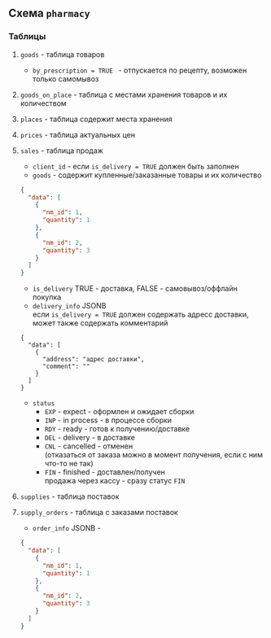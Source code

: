 
## Схема `pharmacy`

### Таблицы

1. `goods`    - таблица товаров
    * `by_prescription = TRUE ` - отпускается по рецепту, возможен только самомывоз


2. `goods_on_place` - таблица с местами хранения товаров и их количеством 
3. `places`   - таблица содержит места хранения
4. `prices`   - таблица актуальных цен
5. `sales`    - таблица продаж
   - `client_id` - если `is_delivery = TRUE` должен быть заполнен
   - `goods` - содержит купленные/заказанные товары и их количество  
   ```json
   {
     "data": [
       {
         "nm_id": 1,
         "quantity": 1
       },
       {
         "nm_id": 2,
         "quantity": 3
       }
     ]
   }
   ```
   - `is_delivery` TRUE - доставка, FALSE - самовывоз/оффлайн покупка
   - `delivery_info` JSONB  
   если `is_delivery = TRUE` должен содержать адресс доставки, может также содержать комментарий
    ```josn
    {
      "data": [
        {
          "address": "адрес доставки",
          "comment": ""
        }
      ]
    }
    ```
   - `status`
      * `EXP` - expect - оформлен и ожидает сборки
      * `INP` - in process - в процессе сборки
      * `RDY` - ready - готов к получению/доставке
      * `DEL` - delivery - в доставке
      * `CNL` - cancelled - отменен  
        (отказаться от заказа можно в момент получения, если с ним что-то не так)
      * `FIN` - finished - доставлен/получен  
     продажа через кассу - сразу статус `FIN`  
     


6. `supplies` - таблица поставок
7. `supply_orders` - таблица с заказами поставок 
   * `order_info` JSONB - 
   ```json
   {
     "data": [
       {
         "nm_id": 1,
         "quantity": 1
       },
       {
         "nm_id": 2,
         "quantity": 3
       }
     ]
   }
   ```
